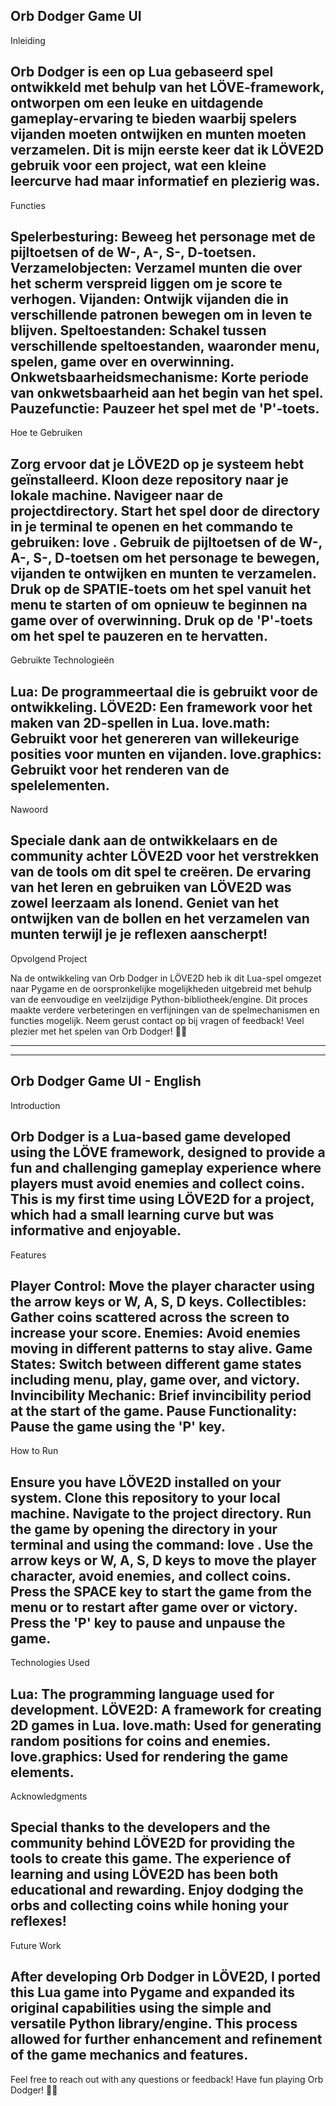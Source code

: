 Orb Dodger Game UI
--------------------------------------------------------------------------------------------------------------------------------
Inleiding

Orb Dodger is een op Lua gebaseerd spel ontwikkeld met behulp van het LÖVE-framework, ontworpen om een leuke en uitdagende gameplay-ervaring te bieden waarbij spelers vijanden moeten ontwijken en munten moeten verzamelen. Dit is mijn eerste keer dat ik LÖVE2D gebruik voor een project, wat een kleine leercurve had maar informatief en plezierig was.
--------------------------------------------------------------------------------------------------------------------------------
Functies

Spelerbesturing: Beweeg het personage met de pijltoetsen of de W-, A-, S-, D-toetsen.
Verzamelobjecten: Verzamel munten die over het scherm verspreid liggen om je score te verhogen.
Vijanden: Ontwijk vijanden die in verschillende patronen bewegen om in leven te blijven.
Speltoestanden: Schakel tussen verschillende speltoestanden, waaronder menu, spelen, game over en overwinning.
Onkwetsbaarheidsmechanisme: Korte periode van onkwetsbaarheid aan het begin van het spel.
Pauzefunctie: Pauzeer het spel met de 'P'-toets.
--------------------------------------------------------------------------------------------------------------------------------
Hoe te Gebruiken

Zorg ervoor dat je LÖVE2D op je systeem hebt geïnstalleerd.
Kloon deze repository naar je lokale machine.
Navigeer naar de projectdirectory.
Start het spel door de directory in je terminal te openen en het commando te gebruiken: love .
Gebruik de pijltoetsen of de W-, A-, S-, D-toetsen om het personage te bewegen, vijanden te ontwijken en munten te verzamelen.
Druk op de SPATIE-toets om het spel vanuit het menu te starten of om opnieuw te beginnen na game over of overwinning.
Druk op de 'P'-toets om het spel te pauzeren en te hervatten.
--------------------------------------------------------------------------------------------------------------------------------
Gebruikte Technologieën

Lua: De programmeertaal die is gebruikt voor de ontwikkeling.
LÖVE2D: Een framework voor het maken van 2D-spellen in Lua.
love.math: Gebruikt voor het genereren van willekeurige posities voor munten en vijanden.
love.graphics: Gebruikt voor het renderen van de spelelementen.
--------------------------------------------------------------------------------------------------------------------------------
Nawoord

Speciale dank aan de ontwikkelaars en de community achter LÖVE2D voor het verstrekken van de tools om dit spel te creëren. De ervaring van het leren en gebruiken van LÖVE2D was zowel leerzaam als lonend. Geniet van het ontwijken van de bollen en het verzamelen van munten terwijl je je reflexen aanscherpt!
--------------------------------------------------------------------------------------------------------------------------------
Opvolgend Project

Na de ontwikkeling van Orb Dodger in LÖVE2D heb ik dit Lua-spel omgezet naar Pygame en de oorspronkelijke mogelijkheden uitgebreid met behulp van de eenvoudige en veelzijdige Python-bibliotheek/engine. Dit proces maakte verdere verbeteringen en verfijningen van de spelmechanismen en functies mogelijk.
Neem gerust contact op bij vragen of feedback! Veel plezier met het spelen van Orb Dodger! 🚀🌀

--------------------------------------------------------------------------------------------------------------------------------
--------------------------------------------------------------------------------------------------------------------------------

Orb Dodger Game UI - English
--------------------------------------------------------------------------------------------------------------------------------
Introduction

Orb Dodger is a Lua-based game developed using the LÖVE framework, designed to provide a fun and challenging gameplay experience where players must avoid enemies and collect coins. This is my first time using LÖVE2D for a project, which had a small learning curve but was informative and enjoyable.
--------------------------------------------------------------------------------------------------------------------------------
Features

Player Control: Move the player character using the arrow keys or W, A, S, D keys.
Collectibles: Gather coins scattered across the screen to increase your score.
Enemies: Avoid enemies moving in different patterns to stay alive.
Game States: Switch between different game states including menu, play, game over, and victory.
Invincibility Mechanic: Brief invincibility period at the start of the game.
Pause Functionality: Pause the game using the 'P' key.
--------------------------------------------------------------------------------------------------------------------------------
How to Run

Ensure you have LÖVE2D installed on your system.
Clone this repository to your local machine.
Navigate to the project directory.
Run the game by opening the directory in your terminal and using the command: love .
Use the arrow keys or W, A, S, D keys to move the player character, avoid enemies, and collect coins.
Press the SPACE key to start the game from the menu or to restart after game over or victory.
Press the 'P' key to pause and unpause the game.
--------------------------------------------------------------------------------------------------------------------------------
Technologies Used

Lua: The programming language used for development.
LÖVE2D: A framework for creating 2D games in Lua.
love.math: Used for generating random positions for coins and enemies.
love.graphics: Used for rendering the game elements.
--------------------------------------------------------------------------------------------------------------------------------
Acknowledgments

Special thanks to the developers and the community behind LÖVE2D for providing the tools to create this game. The experience of learning and using LÖVE2D has been both educational and rewarding. Enjoy dodging the orbs and collecting coins while honing your reflexes!
--------------------------------------------------------------------------------------------------------------------------------
Future Work

After developing Orb Dodger in LÖVE2D, I ported this Lua game into Pygame and expanded its original capabilities using the simple and versatile Python library/engine. This process allowed for further enhancement and refinement of the game mechanics and features.
--------------------------------------------------------------------------------------------------------------------------------
Feel free to reach out with any questions or feedback! Have fun playing Orb Dodger! 🚀🌀